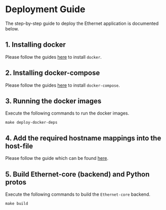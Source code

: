 # Deployment Guide

The step-by-step guide to deploy the Ethernet application is documented below. 

## 1. Installing docker
Please follow the guides [here](https://docs.docker.com/engine/install/ubuntu/) to install `docker`.

## 2. Installing docker-compose
Please follow the guides [here](https://linuxize.com/post/how-to-install-and-use-docker-compose-on-ubuntu-18-04/) to install `docker-compose`.

## 3. Running the docker images
Execute the following commands to run the docker images.
```shell
make deploy-docker-deps
```

## 4. Add the required hostname mappings into the host-file
Please follow the guide which can be found [here](DEVELOPMENT_GUIDE.md#how-to-modify-etchosts).

## 5. Build Ethernet-core (backend) and Python protos
Execute the following commands to build the `Ethernet-core` backend.

```shell
make build
```